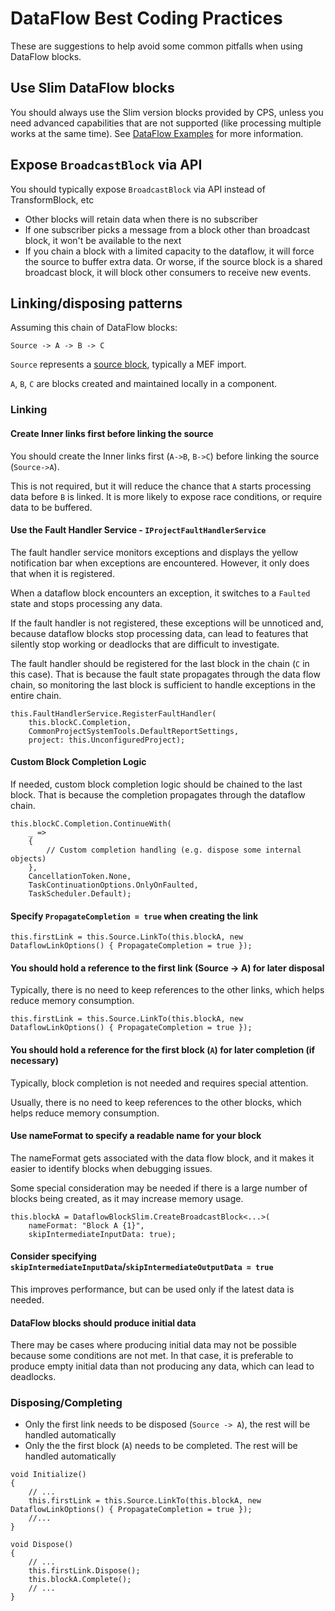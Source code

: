 # DataFlow Best Coding Practices
These are suggestions to help avoid some common pitfalls when using DataFlow blocks.

## Use Slim DataFlow blocks 
You should always use the Slim version blocks provided by CPS, unless you need advanced capabilities that are not supported (like processing multiple works at the same time). See [DataFlow Examples](dataflow_example.md) for more information.

## Expose `BroadcastBlock` via API
You should typically expose `BroadcastBlock` via API instead of TransformBlock, etc
  - Other blocks will retain data when there is no subscriber
  - If one subscriber picks a message from a block other than broadcast block, it won't be available to the next
  - If you chain a block with a limited capacity to the dataflow, it will force the source to buffer extra data. Or worse, if the source block is a shared broadcast block, it will block other consumers to receive new events.

## Linking/disposing patterns
Assuming this chain of DataFlow blocks:

`Source -> A -> B -> C`

`Source` represents a [source block](dataflow_sources.md), typically a MEF import.

`A`, `B`, `C` are blocks created and maintained locally in a component.

### Linking
#### Create Inner links first before linking the source
You should create the Inner links first (`A->B`, `B->C`) before linking the source (`Source->A`).

This is not required, but it will reduce the chance that `A` starts processing data before `B` is linked. It is more likely to expose race conditions, or require data to be buffered.

#### Use the Fault Handler Service - `IProjectFaultHandlerService`
The fault handler service monitors exceptions and displays the yellow notification bar when exceptions are encountered. However, it only does that when it is registered.

When a dataflow block encounters an exception, it switches to a `Faulted` state and stops processing any data.

If the fault handler is not registered, these exceptions will be unnoticed and, because dataflow blocks stop processing data, can lead to features that silently stop working or deadlocks that are difficult to investigate.

The fault handler should be registered for the last block in the chain (`C` in this case). That is because the fault state propagates through the data flow chain, so monitoring the last block is sufficient to handle exceptions in the entire chain.
```CSharp  
this.FaultHandlerService.RegisterFaultHandler(
    this.blockC.Completion,
    CommonProjectSystemTools.DefaultReportSettings,
    project: this.UnconfiguredProject);
```
#### Custom Block Completion Logic
If needed, custom block completion logic should be chained to the last block. That is because the completion propagates through the dataflow chain.

```CSharp
this.blockC.Completion.ContinueWith(
    _ =>
    {
        // Custom completion handling (e.g. dispose some internal objects)
    },
    CancellationToken.None,
    TaskContinuationOptions.OnlyOnFaulted,
    TaskScheduler.Default);
```

#### Specify `PropagateCompletion = true` when creating the link

```CSharp
this.firstLink = this.Source.LinkTo(this.blockA, new DataflowLinkOptions() { PropagateCompletion = true });
```

#### You should hold a reference to the first link (Source -> A) for later disposal

Typically, there is no need to keep references to the other links, which helps reduce memory consumption.

```CSharp
this.firstLink = this.Source.LinkTo(this.blockA, new DataflowLinkOptions() { PropagateCompletion = true });
```

#### You should hold a reference for the first block (`A`) for later completion (if necessary)
Typically, block completion is not needed and requires special attention.

Usually, there is no need to keep references to the other blocks, which helps reduce memory consumption.

#### Use nameFormat to specify a readable name for your block
The nameFormat gets associated with the data flow block, and it makes it easier to identify blocks when debugging issues.

Some special consideration may be needed if there is a large number of blocks being created, as it may increase memory usage.
```CSharp
this.blockA = DataflowBlockSlim.CreateBroadcastBlock<...>(
    nameFormat: "Block A {1}",
    skipIntermediateInputData: true);
```

#### Consider specifying `skipIntermediateInputData`/`skipIntermediateOutputData = true` 

This improves performance, but can be used only if the latest data is needed.

#### DataFlow blocks should produce initial data

There may be cases where producing initial data may not be possible because some conditions are not met. In that case, it is preferable to produce empty initial data than not producing any data, which can lead to deadlocks.

### Disposing/Completing
- Only the first link needs to be disposed (`Source -> A`), the rest will be handled automatically
- Only the the first block (`A`) needs to be completed. The rest will be handled automatically

```CSharp
void Initialize()
{
    // ...
    this.firstLink = this.Source.LinkTo(this.blockA, new DataflowLinkOptions() { PropagateCompletion = true });
    //...
}

void Dispose()
{
    // ...
    this.firstLink.Dispose();
    this.blockA.Complete();
    // ...
}
```
